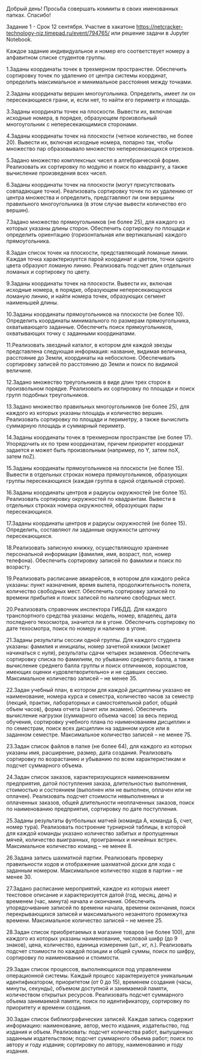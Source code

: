 Добрый день! Просьба совершать коммиты в своих именованных папках. Спасибо!

Задание 1 - Срок 12 сентября. Участие в хакатоне https://netcracker-technology-niz.timepad.ru/event/794765/ или решение задачи в Jupyter Notebook.

Каждое задание индивидуальное и номер его соответствует номеру а алфавитном списке студентов группы.

1.Заданы координаты точек в трехмерном пространстве. Обеспечить сортировку точек по удалению от центра системы координат, определить максимальное и минимальное расстояния между точками.

2.Заданы координаты вершин многоугольника. Определить, имеет ли он пересекающиеся грани, и, если нет, то найти его периметр и площадь.

3.Заданы координаты точек на плоскости. Вывести их, включая исходные номера, в порядке, образующем произвольный многоугольник с непересекающимися сторонами.

4.Заданы координаты точек на плоскости (четное количество, не более 20). Вывести их, включая исходные номера, попарно так, чтобы множество пар образовывало множество непересекающихся отрезков.

5.Задано множество комплексных чисел в алгебраической форме. Реализовать их сортировку по модулю и поиск по квадранту, а также вычисление произведения всех чисел.

6.Заданы координаты точек на плоскости (могут присутствовать совпадающие точки). Реализовать сортировку точек по их удалению от центра множества и определить, представляют ли они вершины правильного многоугольника (в этом случае вывести количество его вершин).

7.Задано множество прямоугольников (не более 25), для каждого из которых указаны длины сторон. Обеспечить сортировку по площади и определить ориентацию (горизонтальная или вертикальная) каждого прямоугольника.

8.Задан список точек на плоскости, представляющий ломаные линии. Каждая точка характеризуется парой координат и цветом, точки одного цвета образуют ломаную линию. Реализовать подсчет длин отдельных ломаных и сортировку по цвету.

9.Заданы координаты точек на плоскости. Вывести их, включая исходные номера, в порядке, образующем непересекающуюся ломаную линию, и найти номера точек, образующих сегмент наименьшей длины.

10.Заданы координаты прямоугольников на плоскости (не более 10). Определить координаты минимального по размерам прямоугольника, охватывающего заданные. Обеспечить поиск прямоугольников, охватывающих точку с заданными координатами.

11.Реализовать звездный каталог, в котором для каждой звезды представлена следующая информация: название, видимая величина, расстояние до Земли, координаты на небосклоне. Обеспечивать сортировку записей по расстоянию до Земли и поиск по видимой величине.

12.Задано множество треугольников в виде длин трех сторон в произвольном порядке. Реализовать их сортировку по площади и поиск групп подобных треугольников.

13.Задано множество правильных многоугольников (не более 25), для каждого из которых указаны площадь и количество вершин. Реализовать сортировку по площади и периметру, а также вычислить суммарную площадь и суммарный периметр.

14.Заданы координаты точек в трехмерном пространстве (не более 17). Упорядочить их по трем координатам, причем приоритет координат задается и может быть произвольным (например, по Y, затем поX, затем поZ).

15.Заданы координаты прямоугольников на плоскости (не более 15). Вывести в отдельных строках номера прямоугольников, образующих группы пересекающихся (каждая группа в одной отдельной строке).

16.Заданы координаты центров и радиусы окружностей (не более 15). Реализовать сортировку окружностей по квадрантам. Вывести в отдельных строках номера окружностей, образующих пары пересекающихся.

17.Заданы координаты центров и радиусы окружностей (не более 15). Определить, составляют ли заданные окружности цепочку пересекающихся.

18.Реализовать записную книжку, осуществляющую хранение персональной информации (фамилия, имя, возраст, пол, номер телефона). Обеспечить сортировку записей по фамилии и поиск по возрасту.

19.Реализовать расписание авиарейсов, в котором для каждого рейса указаны: пункт назначения, время вылета, продолжительность полета, количество свободных мест. Обеспечить сортировку записей по времени прибытия и поиск записей по наличию свободных мест.

20.Реализовать справочник инспектора ГИБДД. Для каждого транспортного средства указаны: модель, номер, владелец, дата последнего техосмотра, значится ли в угоне. Обеспечить сортировку по дате техосмотра, поиск по номеру и наличию в угоне.

21.Заданы результаты сессии одной группы. Для каждого студента указаны: фамилия и инициалы, номер зачетной книжки (может начинаться с нуля), результаты сдачи четырех экзаменов. Обеспечить сортировку списка по фамилиям, по убыванию среднего балла, а также вычисление среднего балла группы и поиск отличников, хорошистов, имеющих оценки «удовлетворительно» и не сдавших сессию. Максимальное количество записей – не менее 35.

22.Задан учебный план, в котором для каждой дисциплины указано ее наименование, номера курса и семестра, количество часов за семестр (лекций, практик, лабораторных и самостоятельной работ, общий объем часов), форма отчета (зачет или экзамен). Обеспечить вычисление нагрузки (суммарного объема часов) за весь период обучения, сортировку учебного плана по наименованиям дисциплин и по семестрам, поиск всех дисциплин на заданном курсе или в заданном семестре. Максимальное количество записей – не менее 75.

23.Задан список файлов в папке (не более 64), для каждого из которых указаны имя, расширение, размер, дата создания. Реализовать сортировку по возрастанию и убыванию по всем характеристикам и подсчет суммарного объема.

24.Задан список заказов, характеризующихся наименованием предприятия, датой поступления заказа, длительностью выполнения, стоимостью и состоянием (выполнен или не выполнен, оплачен или не оплачен). Реализовать подсчет стоимости невыполненных и оплаченных заказов, общей длительности неоплаченных заказов, поиск по наименованию предприятия, сортировку по дате поступления.

25.Заданы результаты футбольных матчей (команда А, команда Б, счет, номер тура). Реализовать построение турнирной таблицы, в которой для каждой команды указано количество забитых и пропущенных мячей, количество выигранных, проигранных и ничейных встреч. Максимальное количество команд – не менее 8.

26.Задана запись шахматной партии. Реализовать проверку правильности ходов и отображение шахматной доски для хода с заданным номером. Максимальное количество ходов в партии – не менее 30.

27.Задано расписание мероприятий, каждое из которых имеет текстовое описание и характеризуется датой (год, месяц, день) и временем (час, минута) начала и окончания. Обеспечить упорядочивание записей по времени начала, времени окончания, поиск перекрывающихся записей и максимального незанятого промежутка времени. Максимальное количество записей – не менее 25.

28.Задан список приобретаемых в магазине товаров (не более 100), для каждого из которых указаны наименование, числовой шифр (до 9 знаков), цена, количество, единица измерения (шт., кг, л.). Реализовать подсчет стоимости по каждой позиции и общей суммы, поиск по шифру, сортировку по наименованию и стоимости.

29.Задан список процессов, выполняющихся под управлением операционной системы. Каждый процесс характеризуется уникальным идентификатором, приоритетом (от 0 до 15), временем создания (часы, минуты, секунды), объемом доступной и занимаемой памяти, количеством открытых ресурсов. Реализовать подсчет суммарного объема занимаемой памяти, поиск по идентификатору, сортировку по приоритету и времени создания.

30.Задан список библиографических записей. Каждая запись содержит информацию: наименование, автор, место издания, издательство, год издания и объем. Реализовать: подсчет количества работ, выпущенных заданным издательством; подсчет суммарного объема работ; поиск по автору и году издания; сортировку по автору, наименованию и году издания.
